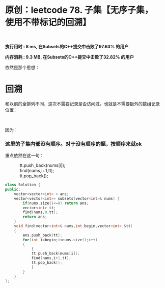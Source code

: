 # 原创：leetcode 78. 子集【无序子集，使用不带标记的回溯】

 

**执行用时 : 8 ms, 在Subsets的C++提交中击败了97.63% 的用户**

**内存消耗 : 9.3 MB, 在Subsets的C++提交中击败了32.82% 的用户**

依然是那个思想：

# **回溯**

和以前的全排列不同，这次不需要记录是否访问过。也就是不需要额外的数组记录位置：

 

因为：

### 这里的子集内部没有顺序。对于没有顺序的题，按顺序来就ok

重点依然在这一句：

> 
<p>            tt.push_back(nums[i]);<br/>
            find(nums,i+1,tt);<br/>
            tt.pop_back();</p>

```c++
class Solution {
public:
    vector<vector<int> > ans; 
    vector<vector<int>> subsets(vector<int>& nums) {
        if(nums.size()<=0) return ans;
        vector<int> tt;
        find(nums,0,tt);
        return ans;
    }
    void find(vector<int>& nums,int begin,vector<int> &tt)
    {
        ans.push_back(tt);
        for(int i=begin;i<nums.size();i++)
        {
            {
            tt.push_back(nums[i]);
            find(nums,i+1,tt);
            tt.pop_back();
            }
        }
    }
};
```
 
